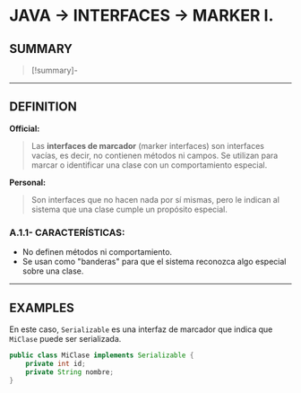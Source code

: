 # JAVA -> INTERFACES -> MARKER I.
## SUMMARY
> [!summary]-
> 
- - - 

## DEFINITION
**Official:**
> Las **interfaces de marcador** (marker interfaces) son interfaces vacías, es decir, no contienen métodos ni campos. Se utilizan para marcar o identificar una clase con un comportamiento especial.

**Personal:**
>Son interfaces que no hacen nada por sí mismas, pero le indican al sistema que una clase cumple un propósito especial.

### A.1.1- **CARACTERÍSTICAS:**

- No definen métodos ni comportamiento.
- Se usan como "banderas" para que el sistema reconozca algo especial sobre una clase.
- - - 
## EXAMPLES
En este caso, `Serializable` es una interfaz de marcador que indica que `MiClase` puede ser serializada.
```java
public class MiClase implements Serializable {
    private int id;
    private String nombre;
}
```
